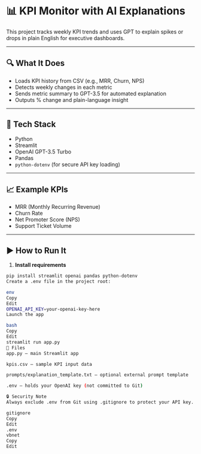 # 📊 KPI Monitor with AI Explanations

This project tracks weekly KPI trends and uses GPT to explain spikes or drops in plain English for executive dashboards.

---

## 🔍 What It Does

- Loads KPI history from CSV (e.g., MRR, Churn, NPS)
- Detects weekly changes in each metric
- Sends metric summary to GPT-3.5 for automated explanation
- Outputs % change and plain-language insight

---

## 🧰 Tech Stack

- Python
- Streamlit
- OpenAI GPT-3.5 Turbo
- Pandas
- `python-dotenv` (for secure API key loading)

---

## 📈 Example KPIs

- MRR (Monthly Recurring Revenue)
- Churn Rate
- Net Promoter Score (NPS)
- Support Ticket Volume

---

## ▶️ How to Run It

1. **Install requirements**

```bash
pip install streamlit openai pandas python-dotenv
Create a .env file in the project root:

env
Copy
Edit
OPENAI_API_KEY=your-openai-key-here
Launch the app

bash
Copy
Edit
streamlit run app.py
📁 Files
app.py — main Streamlit app

kpis.csv — sample KPI input data

prompts/explanation_template.txt — optional external prompt template

.env — holds your OpenAI key (not committed to Git)

🔒 Security Note
Always exclude .env from Git using .gitignore to protect your API key.

gitignore
Copy
Edit
.env
vbnet
Copy
Edit
